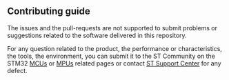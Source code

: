 ## Contributing guide

The issues and the pull-requests are not supported to submit problems or suggestions related to the software delivered in this repository.

For any question related to the product, the performance or characteristics, the tools, the environment, you can submit it to the ST Community on the STM32 [MCUs](https://community.st.com/t5/stm32cubeide-mcus/bd-p/stm32-mcu-cubeide-forum) or [MPUs](https://community.st.com/t5/stm32cubeide-mpus/bd-p/stm32-mpu-cubeide-forum) related pages or contact [ST Support Center](https://my.st.com/ols#/ols/) for any defect.

